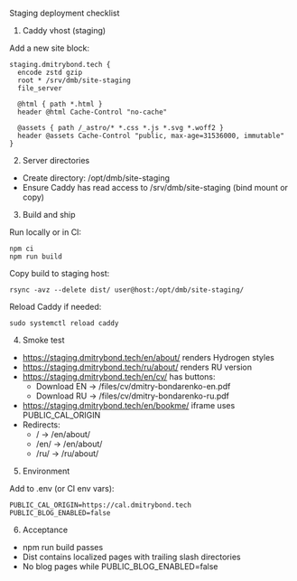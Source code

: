 Staging deployment checklist

1. Caddy vhost (staging)

Add a new site block:

```
staging.dmitrybond.tech {
  encode zstd gzip
  root * /srv/dmb/site-staging
  file_server

  @html { path *.html }
  header @html Cache-Control "no-cache"

  @assets { path /_astro/* *.css *.js *.svg *.woff2 }
  header @assets Cache-Control "public, max-age=31536000, immutable"
}
```

2. Server directories

- Create directory: /opt/dmb/site-staging
- Ensure Caddy has read access to /srv/dmb/site-staging (bind mount or copy)

3. Build and ship

Run locally or in CI:
```
npm ci
npm run build
```
Copy build to staging host:
```
rsync -avz --delete dist/ user@host:/opt/dmb/site-staging/
```
Reload Caddy if needed:
```
sudo systemctl reload caddy
```

4. Smoke test

- https://staging.dmitrybond.tech/en/about/ renders Hydrogen styles
- https://staging.dmitrybond.tech/ru/about/ renders RU version
- https://staging.dmitrybond.tech/en/cv/ has buttons:
  - Download EN → /files/cv/dmitry-bondarenko-en.pdf
  - Download RU → /files/cv/dmitry-bondarenko-ru.pdf
- https://staging.dmitrybond.tech/en/bookme/ iframe uses PUBLIC_CAL_ORIGIN
- Redirects:
  - / → /en/about/
  - /en/ → /en/about/
  - /ru/ → /ru/about/

5. Environment

Add to .env (or CI env vars):
```
PUBLIC_CAL_ORIGIN=https://cal.dmitrybond.tech
PUBLIC_BLOG_ENABLED=false
```

6. Acceptance

- npm run build passes
- Dist contains localized pages with trailing slash directories
- No blog pages while PUBLIC_BLOG_ENABLED=false


